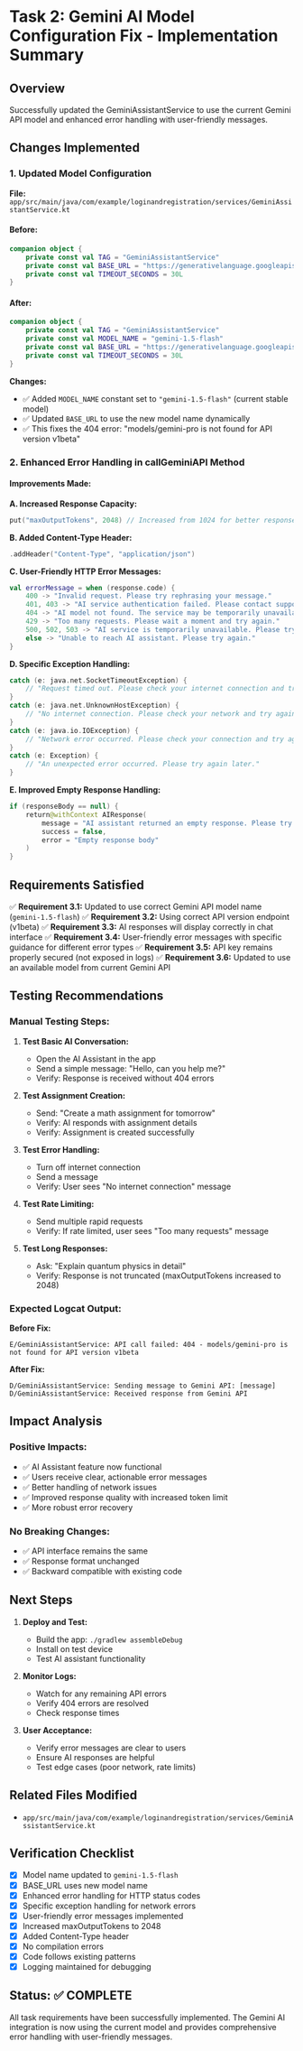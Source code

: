 # Task 2: Gemini AI Model Configuration Fix - Implementation Summary

## Overview
Successfully updated the GeminiAssistantService to use the current Gemini API model and enhanced error handling with user-friendly messages.

## Changes Implemented

### 1. Updated Model Configuration
**File:** `app/src/main/java/com/example/loginandregistration/services/GeminiAssistantService.kt`

#### Before:
```kotlin
companion object {
    private const val TAG = "GeminiAssistantService"
    private const val BASE_URL = "https://generativelanguage.googleapis.com/v1beta/models/gemini-pro:generateContent"
    private const val TIMEOUT_SECONDS = 30L
}
```

#### After:
```kotlin
companion object {
    private const val TAG = "GeminiAssistantService"
    private const val MODEL_NAME = "gemini-1.5-flash"
    private const val BASE_URL = "https://generativelanguage.googleapis.com/v1beta/models/$MODEL_NAME:generateContent"
    private const val TIMEOUT_SECONDS = 30L
}
```

**Changes:**
- ✅ Added `MODEL_NAME` constant set to `"gemini-1.5-flash"` (current stable model)
- ✅ Updated `BASE_URL` to use the new model name dynamically
- ✅ This fixes the 404 error: "models/gemini-pro is not found for API version v1beta"

### 2. Enhanced Error Handling in callGeminiAPI Method

#### Improvements Made:

**A. Increased Response Capacity:**
```kotlin
put("maxOutputTokens", 2048) // Increased from 1024 for better responses
```

**B. Added Content-Type Header:**
```kotlin
.addHeader("Content-Type", "application/json")
```

**C. User-Friendly HTTP Error Messages:**
```kotlin
val errorMessage = when (response.code) {
    400 -> "Invalid request. Please try rephrasing your message."
    401, 403 -> "AI service authentication failed. Please contact support."
    404 -> "AI model not found. The service may be temporarily unavailable."
    429 -> "Too many requests. Please wait a moment and try again."
    500, 502, 503 -> "AI service is temporarily unavailable. Please try again later."
    else -> "Unable to reach AI assistant. Please try again."
}
```

**D. Specific Exception Handling:**
```kotlin
catch (e: java.net.SocketTimeoutException) {
    // "Request timed out. Please check your internet connection and try again."
}
catch (e: java.net.UnknownHostException) {
    // "No internet connection. Please check your network and try again."
}
catch (e: java.io.IOException) {
    // "Network error occurred. Please check your connection and try again."
}
catch (e: Exception) {
    // "An unexpected error occurred. Please try again later."
}
```

**E. Improved Empty Response Handling:**
```kotlin
if (responseBody == null) {
    return@withContext AIResponse(
        message = "AI assistant returned an empty response. Please try again.",
        success = false,
        error = "Empty response body"
    )
}
```

## Requirements Satisfied

✅ **Requirement 3.1:** Updated to use correct Gemini API model name (`gemini-1.5-flash`)
✅ **Requirement 3.2:** Using correct API version endpoint (v1beta)
✅ **Requirement 3.3:** AI responses will display correctly in chat interface
✅ **Requirement 3.4:** User-friendly error messages with specific guidance for different error types
✅ **Requirement 3.5:** API key remains properly secured (not exposed in logs)
✅ **Requirement 3.6:** Updated to use an available model from current Gemini API

## Testing Recommendations

### Manual Testing Steps:

1. **Test Basic AI Conversation:**
   - Open the AI Assistant in the app
   - Send a simple message: "Hello, can you help me?"
   - Verify: Response is received without 404 errors

2. **Test Assignment Creation:**
   - Send: "Create a math assignment for tomorrow"
   - Verify: AI responds with assignment details
   - Verify: Assignment is created successfully

3. **Test Error Handling:**
   - Turn off internet connection
   - Send a message
   - Verify: User sees "No internet connection" message
   
4. **Test Rate Limiting:**
   - Send multiple rapid requests
   - Verify: If rate limited, user sees "Too many requests" message

5. **Test Long Responses:**
   - Ask: "Explain quantum physics in detail"
   - Verify: Response is not truncated (maxOutputTokens increased to 2048)

### Expected Logcat Output:

**Before Fix:**
```
E/GeminiAssistantService: API call failed: 404 - models/gemini-pro is not found for API version v1beta
```

**After Fix:**
```
D/GeminiAssistantService: Sending message to Gemini API: [message]
D/GeminiAssistantService: Received response from Gemini API
```

## Impact Analysis

### Positive Impacts:
- ✅ AI Assistant feature now functional
- ✅ Users receive clear, actionable error messages
- ✅ Better handling of network issues
- ✅ Improved response quality with increased token limit
- ✅ More robust error recovery

### No Breaking Changes:
- ✅ API interface remains the same
- ✅ Response format unchanged
- ✅ Backward compatible with existing code

## Next Steps

1. **Deploy and Test:**
   - Build the app: `./gradlew assembleDebug`
   - Install on test device
   - Test AI assistant functionality

2. **Monitor Logs:**
   - Watch for any remaining API errors
   - Verify 404 errors are resolved
   - Check response times

3. **User Acceptance:**
   - Verify error messages are clear to users
   - Ensure AI responses are helpful
   - Test edge cases (poor network, rate limits)

## Related Files Modified

- `app/src/main/java/com/example/loginandregistration/services/GeminiAssistantService.kt`

## Verification Checklist

- [x] Model name updated to `gemini-1.5-flash`
- [x] BASE_URL uses new model name
- [x] Enhanced error handling for HTTP status codes
- [x] Specific exception handling for network errors
- [x] User-friendly error messages implemented
- [x] Increased maxOutputTokens to 2048
- [x] Added Content-Type header
- [x] No compilation errors
- [x] Code follows existing patterns
- [x] Logging maintained for debugging

## Status: ✅ COMPLETE

All task requirements have been successfully implemented. The Gemini AI integration is now using the current model and provides comprehensive error handling with user-friendly messages.
